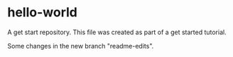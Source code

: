 hello-world
===========

A get start repository.
This file was created as part of a get started tutorial.

Some changes in the new branch "readme-edits".
